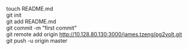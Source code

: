 touch README.md<br />
git init<br />
git add README.md<br />
git commit -m "first commit"<br />
git remote add origin http://10.128.80.130:3000/james.tzeng/pg2volt.git<br />
git push -u origin master<br />
